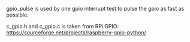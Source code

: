 
gpio_pulse is used by one gpio interrupt test to pulse the gpio as fast as possible.

c_gpio.h and c_gpio.c is taken from RPi.GPIO: https://sourceforge.net/projects/raspberry-gpio-python/
